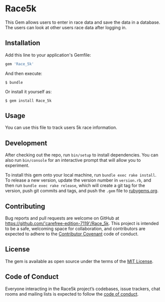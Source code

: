 # Race5k

This Gem allows users to enter in race data and save the data in a database.  The users can look at other users race data after logging in.

## Installation

Add this line to your application's Gemfile:

```ruby
gem 'Race_5k'
```

And then execute:

    $ bundle

Or install it yourself as:

    $ gem install Race_5k

## Usage

You can use this file to track users 5k race information.

## Development

After checking out the repo, run `bin/setup` to install dependencies. You can also run `bin/console` for an interactive prompt that will allow you to experiment.

To install this gem onto your local machine, run `bundle exec rake install`. To release a new version, update the version number in `version.rb`, and then run `bundle exec rake release`, which will create a git tag for the version, push git commits and tags, and push the `.gem` file to [rubygems.org](https://rubygems.org).

## Contributing

Bug reports and pull requests are welcome on GitHub at https://github.com/'carefree-edition-7119'/Race_5k. This project is intended to be a safe, welcoming space for collaboration, and contributors are expected to adhere to the [Contributor Covenant](http://contributor-covenant.org) code of conduct.

## License

The gem is available as open source under the terms of the [MIT License](https://opensource.org/licenses/MIT).

## Code of Conduct

Everyone interacting in the Race5k project’s codebases, issue trackers, chat rooms and mailing lists is expected to follow the [code of conduct](https://github.com/'carefree-edition-7119'/Race_5k/blob/master/CODE_OF_CONDUCT.md).

